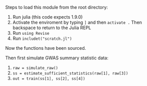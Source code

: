 Steps to load this module from the root directory:

1. Run julia (this code expects 1.9.0)
2. Activate the enviroment by typing `]` and then `activate .` Then backspace to return to the Julia REPL
3. Run `using Revise`
4. Run `includet("scratch.jl")`

Now the functions have been sourced. 

Then first simulate GWAS summary statistic data:

1. `raw = simulate_raw()`
2. `ss = estimate_sufficient_statistics(raw[1], raw[3])`
3. `out = train(ss[1], ss[2], ss[4])`

